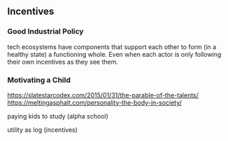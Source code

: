 ## Incentives

### Good Industrial Policy

tech ecosystems have components that support each other to form (in a healthy state) a functioning whole. Even when each actor is only following their own incentives as they see them.


### Motivating a Child

https://slatestarcodex.com/2015/01/31/the-parable-of-the-talents/
https://meltingasphalt.com/personality-the-body-in-society/


paying kids to study (alpha school)

utility as log (incentives)

